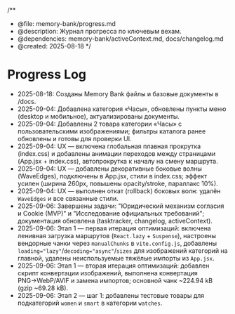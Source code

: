 /**
 * @file: memory-bank/progress.md
 * @description: Журнал прогресса по ключевым вехам.
 * @dependencies: memory-bank/activeContext.md, docs/changelog.md
 * @created: 2025-08-18
 */

# Progress Log

- 2025-08-18: Созданы Memory Bank файлы и базовые документы в /docs.
- 2025-09-04: Добавлена категория «Часы», обновлены пункты меню (desktop и мобильное), актуализированы документы.
- 2025-09-04: Добавлены 2 товара категории «Часы» с пользовательскими изображениями; фильтры каталога ранее обновлены и готовы для проверки UI.
- 2025-09-04: UX — включена глобальная плавная прокрутка (index.css) и добавлены анимации переходов между страницами (App.jsx + index.css), автопрокрутка к началу на смену маршрута.
- 2025-09-04: UX — добавлены декоративные боковые волны (WaveEdges), подключены в App.jsx, стили в index.css; эффект усилен (ширина 260px, повышены opacity/stroke, параллакс 10%).
- 2025-09-04: UX — выполнен откат (rollback) боковых волн: удалён `WaveEdges` и все связанные стили.
 - 2025-09-06: Завершены задачи: "Юридический механизм согласия и Cookie (MVP)" и "Исследование официальных требований"; документация обновлена (tasktracker, changelog, activeContext).
 - 2025-09-06: Этап 1 — первая итерация оптимизаций: включена ленивная загрузка маршрутов (`React.lazy` + `Suspense`), настроены вендорные чанки через `manualChunks` в `vite.config.js`, добавлены `loading="lazy"`/`decoding="async"`/`sizes` для изображений категорий на главной, удалены неиспользуемые тяжёлые импорты из `App.jsx`.
 - 2025-09-06: Этап 1 — вторая итерация оптимизаций: добавлен скрипт конвертации изображений, выполнена конвертация PNG→WebP/AVIF и замена импортов; основной чанк ~224.94 kB (gzip ~69.28 kB).
 - 2025-09-06: Этап 2 — шаг 1: добавлены тестовые товары для подкатегорий `women` и `smart` в категории `watches`.
